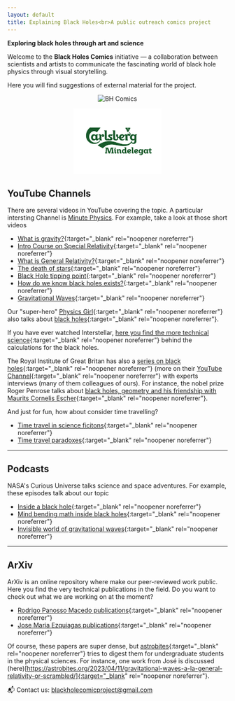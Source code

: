 ```yaml
---
layout: default
title: Explaining Black Holes<br>A public outreach comics project
---
```


**Exploring black holes through art and science**

Welcome to the **Black Holes Comics** initiative — a collaboration between scientists and artists to communicate the fascinating world of black hole physics through visual storytelling.

Here you will find suggestions of external material for the project.

<p align="center">
  <img src="images/IMG_1130.png" alt="BH Comics" width="200">
</p>
<p align="center">
  <img src="images/Carlsberg-Mindelegat-Green-RGB-DK.png" alt="Carlsberg logo" width="200">
</p>

## YouTube Channels
There are several videos in YouTube covering the topic. A particular intersting Channel is [Minute Physics](https://www.youtube.com/@MinutePhysics). For example, take a look at those short videos

- [What is gravity?](https://www.youtube.com/watch?v=p_o4aY7xkXg){:target="_blank" rel="noopener noreferrer"}
- [Intro Course on Special Relativity](https://www.youtube.com/playlist?list=PLoaVOjvkzQtyjhV55wZcdicAz5KexgKvm){:target="_blank" rel="noopener noreferrer"}
- [What is General Relativity?](https://www.youtube.com/watch?v=eNhJY-R3Gwg){:target="_blank" rel="noopener noreferrer"}
- [The death of stars](https://www.youtube.com/watch?v=NucdlR9EGbA){:target="_blank" rel="noopener noreferrer"}
- [Black Hole tipping point](https://www.youtube.com/watch?v=brmjWYQi2UM){:target="_blank" rel="noopener noreferrer"}
- [How do we know black holes exists?](https://www.youtube.com/watch?v=sgIqRwvaBw4){:target="_blank" rel="noopener noreferrer"}
- [Gravitational Waves](https://www.youtube.com/watch?v=YHS9g72npqA){:target="_blank" rel="noopener noreferrer"}

Our "super-hero" [Physics Girl](https://www.youtube.com/@physicsgirl){:target="_blank" rel="noopener noreferrer"} also talks about [black holes](https://www.youtube.com/watch?v=SdySHadrYAA){:target="_blank" rel="noopener noreferrer"}.

If you have ever watched Interstellar, [here you find the more technical science](https://www.youtube.com/watch?v=ABFGKdKKKyg){:target="_blank" rel="noopener noreferrer"} behind the calculations for the black holes.

The Royal Institute of Great Britan has also a [series on black holes](https://www.rigb.org/explore-science/explore/blog/11-mind-blowing-talks-about-black-holes){:target="_blank" rel="noopener noreferrer"} (more on their [YouTube Channel](https://www.youtube.com/playlist?list=PLbnrZHfNEDZx9TYta68iHw8XiH35kmxYR){:target="_blank" rel="noopener noreferrer"} with experts interviews (many of them colleagues of ours). For instance, the nobel prize Roger Penrose talks about [black holes, geometry and his friendship with Maurits Cornelis Escher](https://www.youtube.com/watch?v=sYRti8ZU5s8&list=PLbnrZHfNEDZx9TYta68iHw8XiH35kmxYR&index=13){:target="_blank" rel="noopener noreferrer"}.

And just for fun, how about consider time travelling?
- [Time travel in science ficitons](https://www.youtube.com/watch?v=d3zTfXvYZ9s){:target="_blank" rel="noopener noreferrer"}
- [Time travel paradoxes](https://www.youtube.com/watch?v=XayNKY944lY){:target="_blank" rel="noopener noreferrer"}

---

## Podcasts
NASA's Curious Universe talks science and space adventures. For example, these episodes talk about our topic
- [Inside a black hole](https://www.nasa.gov/podcasts/curious-universe/inside-a-black-hole/){:target="_blank" rel="noopener noreferrer"}
- [Mind bending math inside black holes](https://www.nasa.gov/podcasts/curious-universe/the-mind-bending-math-inside-black-holes/){:target="_blank" rel="noopener noreferrer"}
- [Invisible world of gravitational waves](https://www.nasa.gov/podcasts/curious-universe/the-invisible-world-of-gravitational-waves/){:target="_blank" rel="noopener noreferrer"}

---

## ArXiv
ArXiv is an online repository where make our peer-reviewed work public. Here you find the very technical publications in the field. Do you want to check out what we are working on at the moment?

- [Rodrigo Panosso Macedo publications](https://arxiv.org/search/?searchtype=author&query=Macedo%2C+R+P){:target="_blank" rel="noopener noreferrer"}
- [Jose Maria Ezquiagas publications](https://arxiv.org/search/?searchtype=author&query=Ezquiaga%2C+J+M){:target="_blank" rel="noopener noreferrer"}

Of course, these papers are super dense, but [astrobites](https://astrobites.org){:target="_blank" rel="noopener noreferrer"} tries to digest them for undergraduate students in the physical sciences. For instance, one work from José is discussed (here)[https://astrobites.org/2023/04/11/gravitational-waves-a-la-general-relativity-or-scrambled/]{:target="_blank" rel="noopener noreferrer"}.

📬 Contact us: [blackholecomicproject@gmail.com](mailto:blackholecomicproject@gmail.com)

